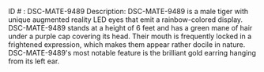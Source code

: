 ID # : DSC-MATE-9489
Description: DSC-MATE-9489 is a male tiger with unique augmented reality LED eyes that emit a rainbow-colored display. DSC-MATE-9489 stands at a height of 6 feet and has a green mane of hair under a purple cap covering its head. Their mouth is frequently locked in a frightened expression, which makes them appear rather docile in nature. DSC-MATE-9489's most notable feature is the brilliant gold earring hanging from its left ear.